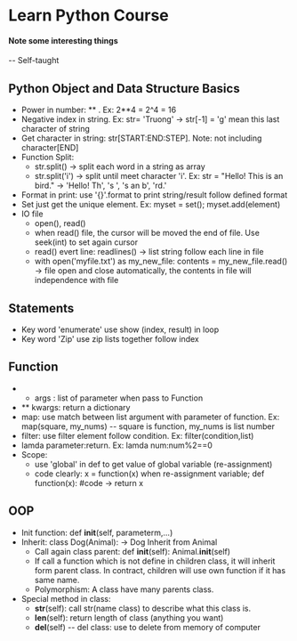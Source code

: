 # Learn Python Course
#### Note some interesting things
-- Self-taught
## Python Object and Data Structure Basics
- Power in number: ** . Ex: 2**4 = 2^4 = 16
- Negative index in string. Ex: str= 'Truong' -> str[-1] = 'g' mean this last character of string
- Get character in string: str[START:END:STEP]. Note: not including character[END]
- Function Split:
  * str.split() -> split each word in a string as array
  * str.split('i') -> split until meet character 'i'. Ex: str = "Hello! This is an bird." -> 'Hello! Th', 's ', 's an b', 'rd.'
- Format in print: use '{}'.format  to print string/result follow defined format
- Set just get the unique element. Ex: myset = set(); myset.add(element)
- IO file
  * open(), read()
  * when read() file, the cursor will be moved the end of file. Use seek(int) to set again cursor
  * read() evert line: readlines() -> list string follow each line in file
  * with open('myfile.txt') as my_new_file:
      contents = my_new_file.read()
      -> file open and close automatically, the contents in file will independence with file
## Statements
- Key word 'enumerate' use show (index, result) in loop
- Key word 'Zip' use zip lists together follow index
## Function
- * args : list of parameter when pass to Function
- ** kwargs:  return a dictionary  
- map: use match between list argument with parameter of function. Ex: map(square, my_nums) -- square is function, my_nums is list number
- filter: use filter element follow condition. Ex: filter(condition,list)
- lamda parameter:return. Ex: lamda num:num%2==0
- Scope:
  * use 'global' in def to get value of global variable (re-assignment)
  * code clearly: x = function(x) when re-assignment variable; def function(x): #code -> return x
## OOP
- Init function: def __init__(self, parameterm,...)
- Inherit: class Dog(Animal): -> Dog Inherit from Animal
  * Call again class parent: def __init__(self): Animal.__init__(self)
  * If call a function which is not define in children class, it will inherit form parent class. In contract, children will use own function if it has same name.
  * Polymorphism: A class have many parents class.
- Special method in class:
  * __str__(self): call str(name class) to describe what this class is.
  * __len__(self): return length of class (anything you want)
  * __del__(self) -- del class: use to delete from memory of computer
  
